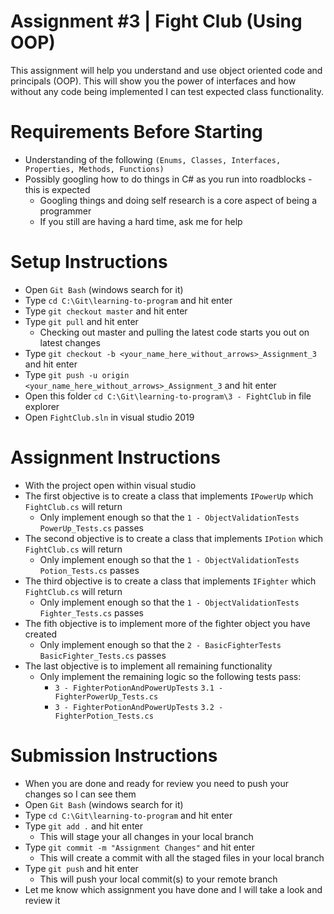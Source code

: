 # Assignment #3 | Fight Club (Using OOP)

This assignment will help you understand and use object oriented code and principals (OOP). This will show you the power of interfaces and how without any code being implemented I can test expected class functionality.

# Requirements Before Starting

* Understanding of the following `(Enums, Classes, Interfaces, Properties, Methods, Functions)`
* Possibly googling how to do things in C# as you run into roadblocks - this is expected
  * Googling things and doing self research is a core aspect of being a programmer
  * If you still are having a hard time, ask me for help

# Setup Instructions

* Open `Git Bash` (windows search for it)
* Type `cd C:\Git\learning-to-program` and hit enter
* Type `git checkout master` and hit enter
* Type `git pull` and hit enter
  * Checking out master and pulling the latest code starts you out on latest changes
* Type `git checkout -b <your_name_here_without_arrows>_Assignment_3` and hit enter
* Type `git push -u origin <your_name_here_without_arrows>_Assignment_3` and hit enter
* Open this folder `cd C:\Git\learning-to-program\3 - FightClub` in file explorer
* Open `FightClub.sln` in visual studio 2019

# Assignment Instructions

* With the project open within visual studio
* The first objective is to create a class that implements `IPowerUp` which `FightClub.cs` will return
  * Only implement enough so that the `1 - ObjectValidationTests` `PowerUp_Tests.cs` passes
* The second objective is to create a class that implements `IPotion` which `FightClub.cs` will return
  * Only implement enough so that the `1 - ObjectValidationTests` `Potion_Tests.cs` passes
* The third objective is to create a class that implements `IFighter` which `FightClub.cs` will return
  * Only implement enough so that the `1 - ObjectValidationTests` `Fighter_Tests.cs` passes
* The fith objective is to implement more of the fighter object you have created
  * Only implement enough so that the `2 - BasicFighterTests` `BasicFighter_Tests.cs` passes
* The last objective is to implement all remaining functionality
  * Only implement the remaining logic so the following tests pass:
    * `3 - FighterPotionAndPowerUpTests` `3.1 - FighterPowerUp_Tests.cs`
    * `3 - FighterPotionAndPowerUpTests` `3.2 - FighterPotion_Tests.cs`
  
# Submission Instructions

* When you are done and ready for review you need to push your changes so I can see them
* Open `Git Bash` (windows search for it)
* Type `cd C:\Git\learning-to-program` and hit enter
* Type `git add .` and hit enter
  * This will stage your all changes in your local branch
* Type `git commit -m "Assignment Changes"` and hit enter
  * This will create a commit with all the staged files in your local branch
* Type `git push` and hit enter
  * This will push your local commit(s) to your remote branch
* Let me know which assignment you have done and I will take a look and review it
